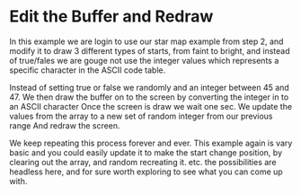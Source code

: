 # Edit the Buffer and Redraw

In this example we are login to use our star map example from step 2, and modify it to draw 3 different types of starts, from faint to bright, and instead of true/fales we are gouge not use the integer values which represents a specific character in the ASCII code table.

Instead of setting true or false we randomly and an integer between 45 and 47.
We then draw the buffer on to the screen by converting the integer in to an ASCII character
Once the screen is draw we wait one sec.
We update the values from the array to a new set of random integer from our previous range
And redraw the screen.

We keep repeating this process forever and ever. This example again is vary basic and you could easily update it to make the start change position, by clearing out the array, and random recreating it. etc. the possibilities are headless here, and for sure worth exploring to see what you can come up with.
